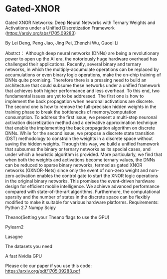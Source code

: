 # Gated-XNOR
Gated XNOR Networks: Deep Neural Networks with Ternary Weights and Activations under a Unified Discretization Framework
(https://arxiv.org/abs/1705.09283)

By Lei Deng, Peng Jiao, Jing Pei, Zhenzhi Wu, Guoqi Li

Abstrct： Although deep neural networks (DNNs) are being a revolutionary power to open up the AI era, the notoriously huge hardware overhead has challenged their applications. Recently, several binary and ternary networks, in which the multiply-accumulate operations can be replaced by accumulations or even binary logic operations, make the on-chip training of DNNs quite promising. Therefore there is a pressing need to build an architecture  that could subsume these networks under a unified framework that achieves both higher performance and less overhead. To this end, two fundamental issues are yet to be addressed. The first one is how to implement the back propagation when neuronal activations are discrete.  The second one is how to remove the full-precision hidden weights in the training phase to break the bottlenecks of memory/computation consumption. To address  the first issue, we present a multi-step neuronal activation discretization method and a derivative approximation technique that enable the implementing the back propagation algorithm on discrete DNNs. While for the second issue, we propose a discrete state transition (DST)  methodology to constrain the weights in a discrete space without saving the hidden weights. Through this way, we build a unified framework that subsumes the binary or ternary networks as its special cases, and under which a heuristic algorithm is provided. More particularly, we find that when both the weights and activations  become ternary values, the DNNs can be reduced to sparse binary networks, termed as gated XNOR networks  (GXNOR-Nets) since only the event of non-zero weight and non-zero activation enables the control gate to start the XNOR logic operations in the original binary networks. This promises the event-driven hardware design for efficient mobile intelligence. We achieve advanced performance compared with state-of-the-art algorithms. Furthermore, the computational sparsity and  the number of states in the discrete space can be flexibly modified to make it suitable for various hardware platforms.
Requirements:
Python 2.7
Numpy
Scipy

Theano(Setting your Theano flags to use the GPU)

Pylearn2

Lasagne

The datasets you need

A fast Nvidia GPU 

Please cite our paper if you use this code: https://arxiv.org/pdf/1705.09283.pdf
